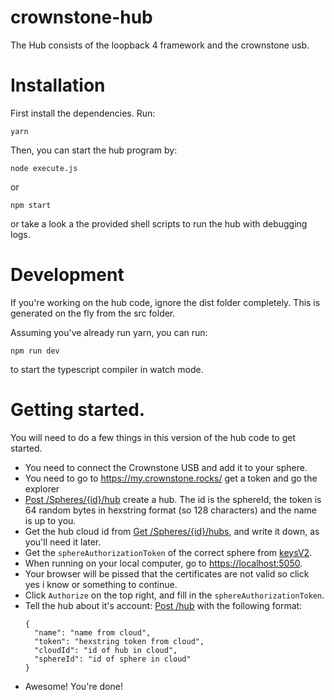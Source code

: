 # crownstone-hub

The Hub consists of the loopback 4 framework and the crownstone usb.


# Installation

First install the dependencies. Run:

```
yarn
```

Then, you can start the hub program by:

```
node execute.js
```

or

```
npm start
```

or take a look a the provided shell scripts to run the hub with debugging logs.

# Development

If you're working on the hub code, ignore the dist folder completely. This is generated on the fly from the src folder.

Assuming you've already run yarn, you can run:

```
npm run dev
```

to start the typescript compiler in watch mode.



# Getting started.

You will need to do a few things in this version of the hub code to get started.

- You need to connect the Crownstone USB and add it to your sphere.
- You need to go to https://my.crownstone.rocks/ get a token and go the explorer
- [Post /Spheres/{id}/hub](https://cloud.crownstone.rocks/explorer/#!/Sphere/Sphere_createHub) create a hub. The id is the sphereId, the token is 64 random bytes in hexstring format (so 128 characters) and the name is up to you.
- Get the hub cloud id from [Get /Spheres/{id}/hubs](https://my.crownstone.rocks/explorer/#!/Sphere/Sphere_prototype_get_hubs), and write it down, as you'll need it later.
- Get the `sphereAuthorizationToken` of the correct sphere from [keysV2](https://my.crownstone.rocks/explorer/#!/user/user_getEncryptionKeysV2).
- When running on your local computer, go to [https://localhost:5050](https://localhost:443).
- Your browser will be pissed that the certificates are not valid so click yes i know or something to continue.
- Click `Authorize` on the top right, and fill in the `sphereAuthorizationToken`.
- Tell the hub about it's account: [Post /hub](https://localhost:443/explorer/#/HubController/HubController.createHub) with the following format:
  ```
  {
    "name": "name from cloud",
    "token": "hexstring token from cloud",
    "cloudId": "id of hub in cloud",
    "sphereId": "id of sphere in cloud"
  }
  ```
- Awesome! You're done!

